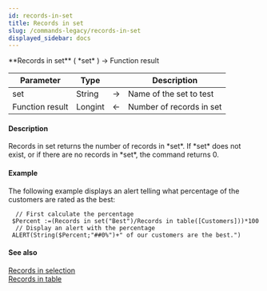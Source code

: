 ```yaml
---
id: records-in-set
title: Records in set
slug: /commands-legacy/records-in-set
displayed_sidebar: docs
---
```


<!--REF #_command_.Records in set.Syntax-->**Records in set** ( *set* ) -> Function result<!-- END REF-->
<!--REF #_command_.Records in set.Params-->
| Parameter | Type |  | Description |
| --- | --- | --- | --- |
| set | String | &rarr; | Name of the set to test |
| Function result | Longint | &larr; | Number of records in set |

<!-- END REF-->

#### Description 

<!--REF #_command_.Records in set.Summary-->Records in set returns the number of records in *set*.<!-- END REF--> If *set* does not exist, or if there are no records in *set*, the command returns 0.

#### Example 

The following example displays an alert telling what percentage of the customers are rated as the best:

```4d
  // First calculate the percentage
 $Percent :=(Records in set("Best")/Records in table([Customers]))*100
  // Display an alert with the percentage
 ALERT(String($Percent;"##0%")+" of our customers are the best.")
```

#### See also 

[Records in selection](records-in-selection.md)  
[Records in table](records-in-table.md)  